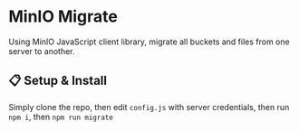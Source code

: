 # MinIO Migrate

Using MinIO JavaScript client library, migrate all buckets and files from one server to another.

## :clipboard: Setup & Install

Simply clone the repo, then edit `config.js` with server credentials, then run `npm i`, then `npm run migrate`
